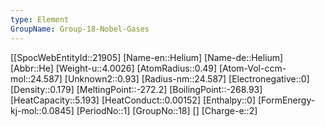 ```yaml
---
type: Element
GroupName: Group-18-Nobel-Gases
---
```

[[SpocWebEntityId::21905]
[Name-en::Helium]
[Name-de::Helium]
[Abbr::He]
[Weight-u::4.0026]
[AtomRadius::0.49]
[Atom-Vol-ccm-mol::24.587]
[Unknown2::0.93]
[Radius-nm::24.587]
[Electronegative::0]
[Density::0.179]
[MeltingPoint::-272.2]
[BoilingPoint::-268.93]
[HeatCapacity::5.193]
[HeatConduct::0.00152]
[Enthalpy::0]
[FormEnergy-kj-mol::0.0845]
[PeriodNo::1]
[GroupNo::18]
[]
[Charge-e::2]

